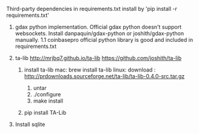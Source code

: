 Third-party dependencies in requirements.txt
install by 'pip install -r requirements.txt'

1. gdax python implementation.
	Official gdax python doesn't support websockets. Install danpaquin/gdax-python or joshith/gdax-python manually.
1.1 coinbasepro official python library is good and included in requirements.txt
	
2. ta-lib
	http://mrjbq7.github.io/ta-lib
	https://github.com/joshith/ta-lib
	1. install ta-lib
		mac:
		brew install ta-lib
		linux:
		download : http://prdownloads.sourceforge.net/ta-lib/ta-lib-0.4.0-src.tar.gz
		1. untar
		2. ./configure
		3. make install
	
	2. pip install TA-Lib
	
3. Install sqlite
